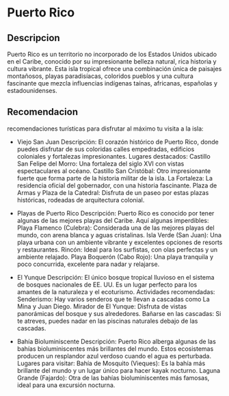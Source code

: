 # Puerto Rico

## Descripcion
Puerto Rico es un territorio no incorporado de los Estados Unidos ubicado en el Caribe, conocido por su impresionante belleza natural, rica historia y cultura vibrante. Esta isla tropical ofrece una combinación única de paisajes montañosos, playas paradisíacas, coloridos pueblos y una cultura fascinante que mezcla influencias indígenas taínas, africanas, españolas y estadounidenses.

## Recomendacion
recomendaciones turísticas para disfrutar al máximo tu visita a la isla:

- Viejo San Juan
Descripción: El corazón histórico de Puerto Rico, donde puedes disfrutar de sus coloridas calles empedradas, edificios coloniales y fortalezas impresionantes.
Lugares destacados:
Castillo San Felipe del Morro: Una fortaleza del siglo XVI con vistas espectaculares al océano.
Castillo San Cristóbal: Otro impresionante fuerte que forma parte de la historia militar de la isla.
La Fortaleza: La residencia oficial del gobernador, con una historia fascinante.
Plaza de Armas y Plaza de la Catedral: Disfruta de un paseo por estas plazas históricas, rodeadas de arquitectura colonial.

- Playas de Puerto Rico
Descripción: Puerto Rico es conocido por tener algunas de las mejores playas del Caribe. Aquí algunas imperdibles:
Playa Flamenco (Culebra): Considerada una de las mejores playas del mundo, con arena blanca y aguas cristalinas.
Isla Verde (San Juan): Una playa urbana con un ambiente vibrante y excelentes opciones de resorts y restaurantes.
Rincón: Ideal para los surfistas, con olas perfectas y un ambiente relajado.
Playa Boquerón (Cabo Rojo): Una playa tranquila y poco concurrida, excelente para nadar y relajarse.

- El Yunque
Descripción: El único bosque tropical lluvioso en el sistema de bosques nacionales de EE. UU. Es un lugar perfecto para los amantes de la naturaleza y el ecoturismo.
Actividades recomendadas:
Senderismo: Hay varios senderos que te llevan a cascadas como La Mina y Juan Diego.
Mirador de El Yunque: Disfruta de vistas panorámicas del bosque y sus alrededores.
Bañarse en las cascadas: Si te atreves, puedes nadar en las piscinas naturales debajo de las cascadas.

- Bahía Bioluminiscente
Descripción: Puerto Rico alberga algunas de las bahías bioluminiscentes más brillantes del mundo. Estos ecosistemas producen un resplandor azul verdoso cuando el agua es perturbada.
Lugares para visitar:
Bahía de Mosquito (Vieques): Es la bahía más brillante del mundo y un lugar único para hacer kayak nocturno.
Laguna Grande (Fajardo): Otra de las bahías bioluminiscentes más famosas, ideal para una excursión nocturna.
